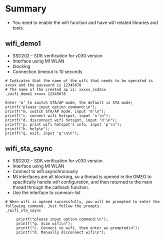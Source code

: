 # Summary
- You need to enable the wifi function and have wifi related libraries and tools.

## wifi_demo1
- SSD202 - SDK verification for v030 version
- Interface using MI WLAN
- blocking
- Connection timeout is 10 seconds

```shell
# Indicates that the name of the wifi that needs to be operated is xxxxx and the password is 12345678
# The name of the created ap is: xxxxx_ssd2xx
./wifi_demo1 xxxxx 12345678

Enter ‘m’ to switch STA/AP mode, the default is STA mode;
printf("please input option command:\n");
printf("m. switch STA/AP mode, input 'm'\n");
printf("c. connect wifi hotspot, input 'n'\n");
printf("d. disconnect wifi hotspot, input 'd'\n");
printf("p. print wifi hotspot's info, input 'p'\n");
printf("h. help\n");
printf("q. exit, input 'q'\n\n");
```

## wifi_sta_saync
- SSD202 - SDK verification for v030 version
- Interface using MI WLAN
- Connect to wifi asynchronously
- MI interfaces are all blocking, so a thread is opened in the DMEO to specifically handle wifi configuration, and then returned to the main thread through the callback function.
- Use the interface to common-list

```shell
# When wifi is opened successfully, you will be prompted to enter the following command. Just follow the prompts
./wifi_sta_saync

     printf("please input option command:\n");
     printf("g. Scan wifi\n");
     printf("c. Connect to wifi, then enter as prompted\n");
     printf("d. Manually disconnect wifi\n");
```
